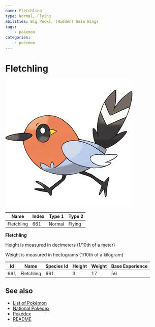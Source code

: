 ```yaml
---
name: Fletchling
type: Normal, Flying
abilities: Big Pecks, (Hidden) Gale Wings
tags:
    - pokemon
categories:
    - pokemon
---
```


# Fletchling


![Fletchling](images/661.png)

| **Name** | **Index** | **Type 1** | **Type 2** |
|----|----|----|----|
| Fletchling | 661 | Normal | Flying  |

**Fletchling** 


Height is measured in decimeters (1/10th of a meter)

Weight is measured in hectograms (1/10th of a kilogram)

| **Id** | **Name** | **Species Id** | **Height** | **Weight** | **Base Experience** |
|--------|----------|----------------|------------|------------|---------------------|
| 661 | Fletchling | 661 | 3 | 17 | 56 |


## See also

- [List of Pokémon](../pokemon.md)
- [National Pokédex](../national_pokedex.md)
- [Pokédex](../pokedex.md)
- [README](../README.md)
